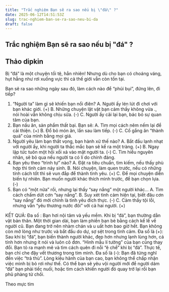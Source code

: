 ```yaml
---
title: "Trắc nghiệm Bạn sẽ ra sao nếu bị \"đá\" ?"
date: 2025-06-12T14:51:53Z
slug: trac-nghiem-ban-se-ra-sao-neu-bi-da
draft: false
---
```


## Trắc nghiệm Bạn sẽ ra sao nếu bị "đá" ?

## Thảo dipkin

Bị “đá” là một chuyện tồi tệ, hẳn nhiên! Nhưng dù cho bạn có choáng váng, hụt hẫng như rơi xuống vực thì cả thế giới vẫn còn tồn tại.
 
Bạn sẽ ra sao những ngày sau đó, làm cách nào để “phủi bụi”, đứng lên, đi tiếp?
1. “Người ta” làm gì sẽ khiến bạn nổi điên?
A. Người ấy lén lút đi chơi với bạn khác giới. (+)
B. Những chuyện lặt vặt bạn cảm thấy không vừa ., nói hoài vẫn không chịu sửa. (-)
C. Người ấy cãi lại bạn, bác bỏ sự quan tâm của bạn. 
2. Bạn nấu ăn, sản phẩm thất bại. Bạn sẽ:
A. Tìm mọi cách nêm nếm lại để cải thiện. (+)
B. Đổ bỏ món ăn, lần sau làm tiếp. (-)
C. Cố gắng ăn “thành quả” của mình bằng mọi giá. 
3. Người yêu làm bạn thất vọng, bạn hành xử thế nào?
A. Bắt đầu lạnh nhạt với người ấy, khi người ta thắc mắc bạn sẽ kể ra một tràng. (+)
B. Ngay lập tức tuôn một hồi xối xả vào mặt người ta. (-)
C. Tìm hiểu nguyên nhân, sẽ bỏ qua nếu người ta có lí do chính đáng. 
4. Bạn yêu theo “trình tự” nào?
A. Đặt ra tiêu chuẩn, tìm kiếm, nếu thấy phù hợp thì tình cảm nảy sinh. 
B. Nói chuyện, làm quen trước, nếu có những tính cách tốt thì sẽ vun đắp để thành tình yêu. (+)
C. Để mọi chuyện diễn biến tự nhiên. Bạn muốn người khác thích mình trước, để bạn chọn lựa. (-)
5. Bạn có “một nửa” rồi, nhưng lại thấy “say nắng” một người khác…
A. Tìm cách chấm dứt cơn “say nắng”. 
B. Suy xét tình cảm hiện tại, biết đâu cơn “say nắng” đó mới chính là tình yêu đích thực. (-)
C. Cảm thấy tội lỗi, nhưng vẫn “yêu thương nước đôi” với cả hai người. (+)
 
 
KẾT QUẢ:
Đa số : Bạn hơi nội tâm và yếu mềm. Khi bị “đá”, bạn thường dằn vặt bản thân. Một thời gian dài, bạn làm phiền bạn bè bằng cách kể lể về người cũ. Bạn đang trở nên nhàm chán và u uất hơn bao giờ hết. Bạn không còn mở lòng như trước và bắt đầu do dự, sợ sệt trong tình cảm.
Đa số là (+): Sau khi bị “đá”, bạn biến thành người khác, đẹp hơn nhưng lạnh lùng hơn, cá tính hơn nhưng ít nói và luôn cô đơn. “Hình mẫu lí tưởng” của bạn cũng thay đổi. Bạn tỏ ra mạnh mẽ và tìm cách quên đi nỗi “ê chề” khi bị “đá”. Thực tế, bạn chỉ che đậy vết thương trong tim mình.
Đa số là (-): Bạn đã từng nghĩ đến việc “trả thù”. Lòng kiêu hãnh của bạn cao, bạn không thể chấp nhận việc mình bị bỏ rơi như thế. Có thể bạn sẽ yêu vội người mới để người dám “đá” bạn phải tiếc nuối, hoặc tìm cách khiến người đó quay trở lại rồi bạn phũ phàng từ chối.
 
Theo mực tím